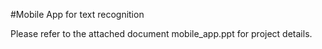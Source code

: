 #Mobile App for text recognition

Please refer to the attached document mobile_app.ppt for project details.
